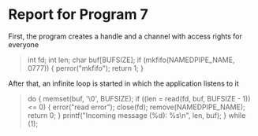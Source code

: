 # Report for Program 7

First, the program creates a handle and a channel with access rights for everyone
> int fd;
> int len;
> char buf[BUFSIZE];
> if (mkfifo(NAMEDPIPE_NAME, 0777))
> {
> perror("mkfifo");
> return 1;
> }

After that, an infinite loop is started in which the application listens to it
> do {
> memset(buf, '\0', BUFSIZE);
> if ((len = read(fd, buf, BUFSIZE - 1)) <= 0)
> {
> error("read error");
> close(fd);
> remove(NAMEDPIPE_NAME);
> return 0;
> }
> printf("Incoming message (%d): %s\n", len, buf);
> } while (1);




